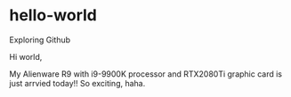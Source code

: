 # hello-world
Exploring Github

Hi world, 

My Alienware R9 with i9-9900K processor and RTX2080Ti graphic card is just arrvied today!!
So exciting, haha.

